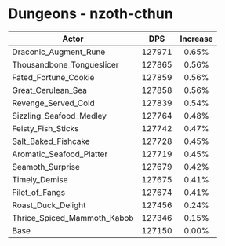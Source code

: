 # Dungeons - nzoth-cthun
| Actor | DPS | Increase |
|---|:---:|:---:|
|Draconic_Augment_Rune|127971|0.65%|
|Thousandbone_Tongueslicer|127865|0.56%|
|Fated_Fortune_Cookie|127859|0.56%|
|Great_Cerulean_Sea|127858|0.56%|
|Revenge_Served_Cold|127839|0.54%|
|Sizzling_Seafood_Medley|127764|0.48%|
|Feisty_Fish_Sticks|127742|0.47%|
|Salt_Baked_Fishcake|127728|0.45%|
|Aromatic_Seafood_Platter|127719|0.45%|
|Seamoth_Surprise|127679|0.42%|
|Timely_Demise|127675|0.41%|
|Filet_of_Fangs|127674|0.41%|
|Roast_Duck_Delight|127456|0.24%|
|Thrice_Spiced_Mammoth_Kabob|127346|0.15%|
|Base|127150|0.00%|

